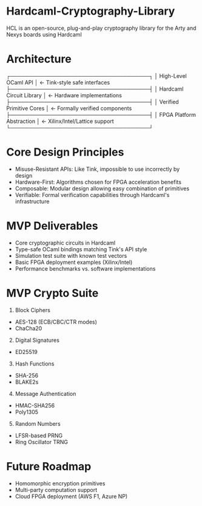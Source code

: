 # Hardcaml-Cryptography-Library
HCL is an open-source, plug-and-play cryptography library for the Arty and Nexys boards using Hardcaml

# Architecture

┌─────────────────────────────────────┐
│         High-Level OCaml API        │  <- Tink-style safe interfaces
├─────────────────────────────────────┤
│      Hardcaml Circuit Library       │  <- Hardware implementations
├─────────────────────────────────────┤
│     Verified Primitive Cores        │  <- Formally verified components
├─────────────────────────────────────┤
│    FPGA Platform Abstraction        │  <- Xilinx/Intel/Lattice support
└─────────────────────────────────────┘

# Core Design Principles

-  Misuse-Resistant APIs: Like Tink, impossible to use incorrectly by design
-  Hardware-First: Algorithms chosen for FPGA acceleration benefits
-  Composable: Modular design allowing easy combination of primitives
-  Verifiable: Formal verification capabilities through Hardcaml's infrastructure

# MVP Deliverables

-  Core cryptographic circuits in Hardcaml
-  Type-safe OCaml bindings matching Tink's API style
-  Simulation test suite with known test vectors
-  Basic FPGA deployment examples (Xilinx/Intel)
-  Performance benchmarks vs. software implementations


# MVP Crypto Suite 
1. Block Ciphers
  - AES-128 (ECB/CBC/CTR modes)
  - ChaCha20

2. Digital Signatures 
  - ED25519

3. Hash Functions
  - SHA-256
  - BLAKE2s

4. Message Authentication
  - HMAC-SHA256
  - Poly1305

5. Random Numbers
  - LFSR-based PRNG
  - Ring Oscillator TRNG

# Future Roadmap

-  Homomorphic encryption primitives
-  Multi-party computation support
-  Cloud FPGA deployment (AWS F1, Azure NP)
